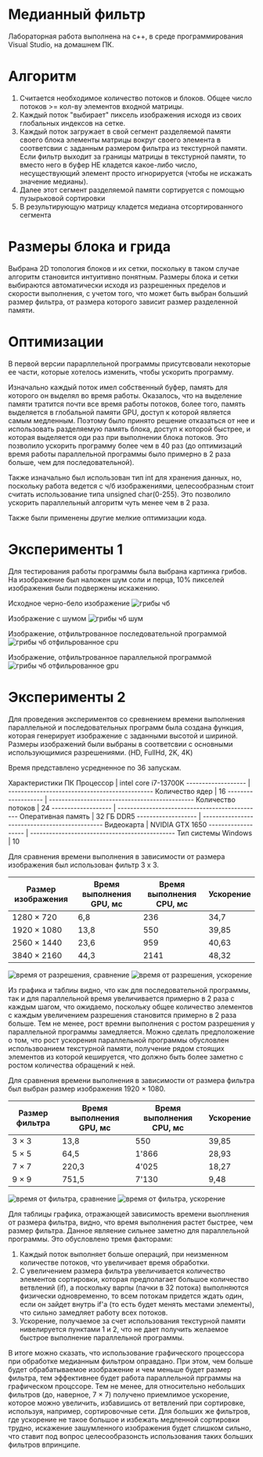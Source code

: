 # Медианный фильтр
Лабораторная работа выполнена на c++, в среде программирования Visual Studio, на домашнем ПК.

# Алгоритм
 1. Считается необходимое количество потоков и блоков. Общее число потоков >= кол-ву элементов входной матрицы.
 2. Каждый поток "выбирает" пиксель изображения исходя из своих глобальных индексов на сетке.
 3. Каждый поток загружает в свой сегмент разделяемой памяти своего блока элементы матрицы вокруг своего элемента в соответсвии с заданным размером фильтра из текстурной памяти.
 Если фильтр выходит за границы матрицы в текстурной памяти, то вместо него в буфер НЕ кладется какое-либо число, несуществующий элемент просто игнорируется (чтобы не искажать значение медианы).
 4. Далее этот сегмент разделяемой памяти сортируется с помощью пузырьковой сортировки
 5. В результирующую матрицу кладется медиана отсортированного сегмента


# Размеры блока и грида
Выбрана 2D топология блоков и их сетки, поскольку в таком случае алгоритм становится интуитивно понятным.
Размеры блока и сетки выбираются автоматически исходя из разрешенных пределов и скорости выполнения, с учетом того, что может быть выбран больший размер фильтра,
от размера которого зависит размер разделенной памяти.

# Оптимизации
В первой версии парарллельной программы присутсвовали некоторые ее части, которые хотелось изменить, чтобы ускорить программу.

Изначально каждый поток имел собственный буфер, память для которого он выделял во время работы. Оказалось, что на выделение памяти тратится почти все время работы потоков,
более того, память выделяется в глобальной памяти GPU, доступ к которой является самым медленным.
Поэтому было принято решение отказаться от нее и использовать разделяемую память блока, доступ к которой быстрее, и которая выделяется оди раз при выполнении блока потоков.
Это позволило ускорить программу более чем в 40 раз (до оптимизаций время работы параллельной программы было примерно в 2 раза больше, чем для последовательной).

Также изначально был использован тип int для хранения данных, но, поскольку работа ведется с ч/б изображениями, целесообразным стоит считать использование типа unsigned char(0-255).
Это позволило ускорить параллельный алгоритм чуть менее чем в 2 раза.

Также были применены другие мелкие оптимизации кода.


# Эксперименты  1
Для тестирования работы программы была выбрана картинка грибов.
На изображение был наложен шум соли и перца, 10% пикселей изображения были подвержены искажению.

Исходное черно-бело изображение
![грибы чб](https://github.com/VadimKolodin/hpc/tree/main/median%20filter/mushroom_grayscale.bmp?raw=true)

Изображение с шумом
![грибы чб шум](https://github.com/VadimKolodin/hpc/tree/main/median%20filter/image_with_noise.bmp?raw=true)

Изображение, отфильтрованное последовательной программой
![грибы чб отфильрованное cpu](https://github.com/VadimKolodin/hpc/tree/main/median%20filter/image_filtered_cpu.bmp?raw=true)

Изображение, отфильтрованное параллельной программой
![грибы чб отфильрованное gpu](https://github.com/VadimKolodin/hpc/tree/main/median%20filter/image_filtered_gpu.bmp?raw=true)

# Эксперименты 2
Для проведения экспериментов со сревнением времени выполнения параллельной и последовательных программ была создана функция, которая генерирует изображение с заданными высотой и шириной.
Размеры изображений были выбраны в соответсвии с основными использующимися разрешениями. (HD, FullHd, 2K, 4K)

Время представлено усредненное по 36 запускам. 

Характеристики ПК
Процессор 			| intel core i7-13700K
------------------- | ----------------------------------------------
Количество ядер		| 16
------------------- | ----------------------------------------------
Количество потоков 	| 24
------------------- | ----------------------------------------------
Оперативная память 	| 32 ГБ DDR5
------------------- | ----------------------------------------------
Видеокарта			| NVIDIA GTX 1650
------------------- | ----------------------------------------------
Тип системы	Windows | 10


Для сравнения времени выполнения в зависимости от размера изображения был использован фильтр 3 х 3.

Размер изображения  | Время выполнения GPU, мс 	| Время выполнения CPU, мс 	| Ускорение
------------------- | -------------------------	| ------------------------- | ----------
1280 × 720  	   	| 6,8    					| 236						| 34,7
1920 × 1080 		| 13,8    					| 550						| 39,85
2560 × 1440	   		| 23,6    					| 959						| 40,63
3840 × 2160  		| 44,3	   					| 2141						| 48,32

![время от разрешения, сравнение](https://github.com/VadimKolodin/hpc/tree/main/median%20filter/resolution_compare.png?raw=true)
![время от разрешения, ускорение](https://github.com/VadimKolodin/hpc/tree/main/median%20filter/resolution_acceleration.png?raw=true)

Из графика и таблиы видно, что как для последовательной программы, так и для параллельной время увеличивается примерно в 2 раза с каждым шагом, что ожидаемо,
поскольку общее количество элементов с каждым увеличением разрешения становится примерно в 2 раза больше. Тем не менее, рост времни выполнения с ростом разрешения у параллельной программы замедляется.
Можно сделать предположение о том, что рост ускорения параллельной программы обусловлен использвоанием текстурной памяти, получение рядом стоящих элементов из которой кешируется, что должно быть более заметно с ростом количества обращений к ней.


Для сравнения времени выполнения в зависимости от размера фильтра был выбран размер изображения 1920 × 1080.

Размер фильтра  | Время выполнения GPU, мс 	| Время выполнения CPU, мс | Ускорение
--------------- | -------------------------	| ------------------------ | ----------
3 × 3  			| 13,8    					| 550                      | 39,85
5 × 5 			| 64,5    					| 1'866                    | 28,93
7 × 7	   		| 220,3    					| 4'025                    | 18,27
9 × 9  			| 751,5						| 7'130                    | 9,48

![время от фильтра, сравнение](https://github.com/VadimKolodin/hpc/tree/main/median%20filter/filter_compare.png?raw=true)
![время от фильтра, ускорение](https://github.com/VadimKolodin/hpc/tree/main/median%20filter/filter_acceleration.png?raw=true)

Для таблицы графика, отражающей зависимость времени выоплнения от размера фильтра, видно, что время выполнения растет быстрее, чем размер фильтра.
Данное являение сильнее заметно для параллельной программы. Это обусловлено тремя факторами:
1. Каждый поток выполняет больше операций, при неизменном количестве потоков, что увеличивает время обработки.
2. С увеличением размера фильтра увеличивается количество элементов сортировки, которая предполагает большое количество ветвлений (if), 
а поскольку варпы (пачки в 32 потока) выполняются физически одновременно, то всем потокам придется ждать один, если он зайдет внутрь if'a (то есть будет менять местами элементы), что сильно замедляет работу всех потоков.
3. Ускорение, получаемое за счет использования текстурной памяти нивелируется пунктами 1 и 2, что не дает получить желаемое быстрое выполнение параллельной программы.

В итоге можно сказать, что использование графического процессора при обработке медианным фильтром оправдано.
При этом, чем больше будет обрабатываемое изображение и чем меньше будет размер фильтра, тем эффективнее будет работа параллельной прграммы на графическом процссоре.
Тем не менее, для относительно небольших фильтров (до, наверное, 7 × 7) получено приемлимое ускорение, которое можно увеличить, избавишись от ветвлений при сортировке, используя, например,
сортировочные сети. Для больших же фильтров, где ускорение не такое большое и избежать медленной сортировки трудно, искажение зашумленного изображения будет слишком сильно, что ставит под вопрос целесообразонсть использования таких больших фильтров впринципе.
